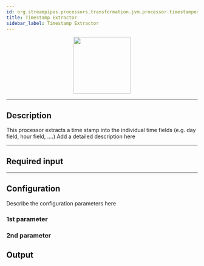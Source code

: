 ```yaml
---
id: org.streampipes.processors.transformation.jvm.processor.timestampextractor
title: Timestamp Extractor
sidebar_label: Timestamp Extractor
---
```




<p align="center"> 
    <img src="/img/pipeline-elements/org.streampipes.processors.transformation.jvm.processor.timestampextractor/icon.png" width="150px;" class="pe-image-documentation"/>
</p>

***

## Description

This processor extracts a time stamp into the individual time fields (e.g. day field, hour field, ....)
Add a detailed description here

***

## Required input


***

## Configuration

Describe the configuration parameters here

### 1st parameter


### 2nd parameter

## Output